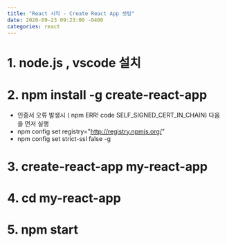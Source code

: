 ```yaml
---
title: "React 시작 - Create React App 셋팅"
date: 2020-09-23 09:23:00 -0400
categories: react
---
```


# 1. node.js , vscode 설치

# 2. npm install -g create-react-app

- 인증서 오류 발생시 ( npm ERR! code SELF_SIGNED_CERT_IN_CHAIN) 다음을 먼저 실행
- npm config set registry="http://registry.npmjs.org/"
- npm config set strict-ssl false -g 

# 3. create-react-app my-react-app

# 4. cd my-react-app

# 5. npm start
